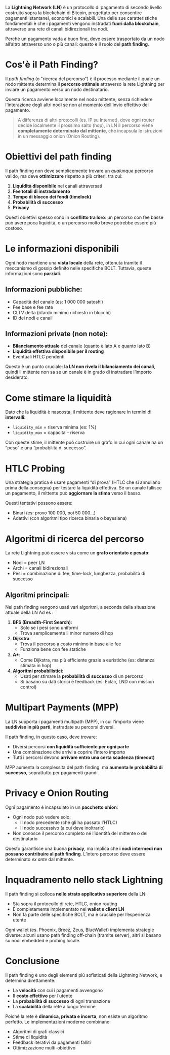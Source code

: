 
La **Lightning Network (LN)** è un protocollo di pagamento di secondo livello costruito sopra la blockchain di Bitcoin, progettato per consentire pagamenti istantanei, economici e scalabili. Una delle sue caratteristiche fondamentali è che i pagamenti vengono instradati **fuori dalla blockchain**, attraverso una rete di canali bidirezionali tra nodi.

Perché un pagamento vada a buon fine, deve essere trasportato da un nodo all’altro attraverso uno o più canali: questo è il ruolo del **path finding**.
# Cos'è il Path Finding?

Il _path finding_ (o "ricerca del percorso") è il processo mediante il quale un nodo mittente determina il **percorso ottimale** attraverso la rete Lightning per inviare un pagamento verso un nodo destinatario.

Questa ricerca avviene localmente nel nodo mittente, senza richiedere l'interazione degli altri nodi se non al momento dell'invio effettivo del pagamento.

> A differenza di altri protocolli (es. IP su Internet), dove ogni router decide localmente il prossimo salto (hop), in LN il percorso viene **completamente determinato dal mittente**, che incapsula le istruzioni in un messaggio onion (Onion Routing).

# Obiettivi del path finding

Il path finding non deve semplicemente trovare un _qualunque_ percorso valido, ma deve **ottimizzare** rispetto a più criteri, tra cui:

1. **Liquidità disponibile** nei canali attraversati
2. **Fee totali di instradamento**
3. **Tempo di blocco dei fondi (timelock)**
4. **Probabilità di successo**
5. **Privacy**

Questi obiettivi spesso sono in **conflitto tra loro**: un percorso con fee basse può avere poca liquidità, o un percorso molto breve potrebbe essere più costoso.

# Le informazioni disponibili

Ogni nodo mantiene una **vista locale** della rete, ottenuta tramite il meccanismo di gossip definito nelle specifiche BOLT. Tuttavia, queste informazioni sono **parziali**.

## Informazioni pubbliche:

- Capacità del canale (es: 1 000 000 satoshi)    
- Fee base e fee rate
- CLTV delta (ritardo minimo richiesto in blocchi)
- ID dei nodi e canali

## Informazioni private (non note):

- **Bilanciamento attuale** del canale (quanto è lato A e quanto lato B)
- **Liquidità effettiva disponibile per il routing**
- Eventuali HTLC pendenti

Questo è un punto cruciale: **la LN non rivela il bilanciamento dei canali**, quindi il mittente non sa se un canale è in grado di instradare l’importo desiderato.

# Come stimare la liquidità

Dato che la liquidità è nascosta, il mittente deve ragionare in termini di **intervalli**:

- `liquidity_min` = riserva minima (es: 1%)
- `liquidity_max` = capacità – riserva

Con queste stime, il mittente può costruire un grafo in cui ogni canale ha un “peso” e una “probabilità di successo”.

# HTLC Probing

Una strategia pratica è usare pagamenti “di prova” (HTLC che si annullano prima della consegna) per testare la liquidità effettiva. Se un canale fallisce un pagamento, il mittente può **aggiornare la stima** verso il basso.

Questi tentativi possono essere:

- Binari (es: provo 100 000, poi 50 000…)
- Adattivi (con algoritmi tipo ricerca binaria o bayesiana)

# Algoritmi di ricerca del percorso

La rete Lightning può essere vista come un **grafo orientato e pesato**:

- Nodi = peer LN    
- Archi = canali bidirezionali
- Pesi = combinazione di fee, time-lock, lunghezza, probabilità di successo

## Algoritmi principali:

Nel path finding vengono usati vari algoritmi, a seconda della situazione attuale della LN
Ad es :

1. **BFS (Breadth-First Search)**:    
    - Solo se i pesi sono uniformi
    - Trova semplicemente il minor numero di hop
2. **Dijkstra**:
    - Trova il percorso a costo minimo in base alle fee
    - Funziona bene con fee statiche
3. **A\***:
    - Come Dijkstra, ma più efficiente grazie a euristiche (es: distanza stimata in hop)
4. **Algoritmi probabilistici**:
    - Usati per stimare la **probabilità di successo** di un percorso
    - Si basano su dati storici e feedback (es: Eclair, LND con mission control)
# Multipart Payments (MPP)

La LN supporta i pagamenti multipath (MPP), in cui l'importo viene **suddiviso in più parti**, instradate su percorsi diversi.

Il path finding, in questo caso, deve trovare:

- Diversi percorsi **con liquidità sufficiente per ogni parte**
- Una combinazione che arrivi a coprire l’intero importo
- Tutti i percorsi devono **arrivare entro una certa scadenza (timeout)**

MPP aumenta la complessità del path finding, ma **aumenta le probabilità di successo**, soprattutto per pagamenti grandi.
# Privacy e Onion Routing

Ogni pagamento è incapsulato in un **pacchetto onion**:
- Ogni nodo può vedere solo:
    - Il nodo precedente (che gli ha passato l’HTLC)
    - Il nodo successivo (a cui deve inoltrarlo)
- Non conosce il percorso completo né l’identità del mittente o del destinatario

Questo garantisce una buona **privacy**, ma implica che **i nodi intermedi non possano contribuire al path finding**. L’intero percorso deve essere determinato _ex ante_ dal mittente.
# Inquadramento nello stack Lightning

Il path finding si colloca **nello strato applicativo superiore** della LN:

- Sta sopra il protocollo di rete, HTLC, onion routing    
- È completamente implementato nei **wallet e client LN**
- Non fa parte delle specifiche BOLT, ma è cruciale per l’esperienza utente

Ogni wallet (es. Phoenix, Breez, Zeus, BlueWallet) implementa strategie diverse: alcuni usano path finding off-chain (tramite server), altri si basano su nodi embedded e probing locale.
# Conclusione

Il path finding è uno degli elementi più sofisticati della Lightning Network, e determina direttamente:

- La **velocità** con cui i pagamenti avvengono
- Il **costo effettivo** per l’utente 
- La **probabilità di successo** di ogni transazione
- La **scalabilità** della rete a lungo termine

Poiché la rete è **dinamica, privata e incerta**, non esiste un algoritmo perfetto. Le implementazioni moderne combinano:

- Algoritmi di grafi classici
- Stime di liquidità
- Feedback iterativi da pagamenti falliti
- Ottimizzazione multi-obiettivo

